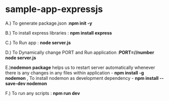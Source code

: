 # sample-app-expressjs

A.) To generate package.json :**npm init -y**

B.) To install express libraries : **npm install express**

C.) To Run app : **node server.js**

D.) To Dynamically change PORT and Run application :**PORT=//number node server.js**

E.)**nodemon** **package** helps us to restart server automatically whenever there is any changes in any files within application - **npm install -g nodemon** , To install nodemon as development dependency - **npm install --save-dev nodemon**

F.) To run any scripts : **npm run dev**
